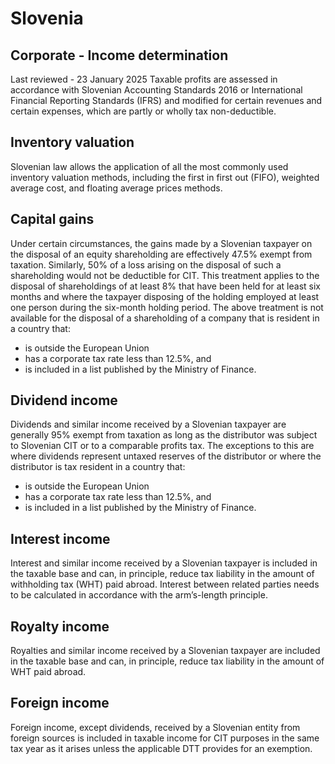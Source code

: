# Slovenia
## Corporate - Income determination
Last reviewed - 23 January 2025
Taxable profits are assessed in accordance with Slovenian Accounting Standards 2016 or International Financial Reporting Standards (IFRS) and modified for certain revenues and certain expenses, which are partly or wholly tax non-deductible.
## Inventory valuation
Slovenian law allows the application of all the most commonly used inventory valuation methods, including the first in first out (FIFO), weighted average cost, and floating average prices methods.
## Capital gains
Under certain circumstances, the gains made by a Slovenian taxpayer on the disposal of an equity shareholding are effectively 47.5% exempt from taxation. Similarly, 50% of a loss arising on the disposal of such a shareholding would not be deductible for CIT. This treatment applies to the disposal of shareholdings of at least 8% that have been held for at least six months and where the taxpayer disposing of the holding employed at least one person during the six-month holding period.
The above treatment is not available for the disposal of a shareholding of a company that is resident in a country that:
  * is outside the European Union
  * has a corporate tax rate less than 12.5%, and
  * is included in a list published by the Ministry of Finance.


## Dividend income
Dividends and similar income received by a Slovenian taxpayer are generally 95% exempt from taxation as long as the distributor was subject to Slovenian CIT or to a comparable profits tax. The exceptions to this are where dividends represent untaxed reserves of the distributor or where the distributor is tax resident in a country that:
  * is outside the European Union
  * has a corporate tax rate less than 12.5%, and
  * is included in a list published by the Ministry of Finance.


## Interest income
Interest and similar income received by a Slovenian taxpayer is included in the taxable base and can, in principle, reduce tax liability in the amount of withholding tax (WHT) paid abroad. Interest between related parties needs to be calculated in accordance with the arm’s-length principle.
## Royalty income
Royalties and similar income received by a Slovenian taxpayer are included in the taxable base and can, in principle, reduce tax liability in the amount of WHT paid abroad.
## Foreign income
Foreign income, except dividends, received by a Slovenian entity from foreign sources is included in taxable income for CIT purposes in the same tax year as it arises unless the applicable DTT provides for an exemption.

